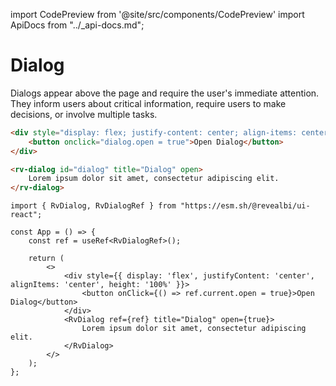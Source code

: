 import CodePreview from '@site/src/components/CodePreview'
import ApiDocs from "../_api-docs.md";

# Dialog

Dialogs appear above the page and require the user's immediate attention. They inform users about critical information, require users to make decisions, or involve multiple tasks.

<CodePreview previewHeight="450" sourceOpen="true">

```html
<div style="display: flex; justify-content: center; align-items: center; height: 100%;">
    <button onclick="dialog.open = true">Open Dialog</button>
</div>

<rv-dialog id="dialog" title="Dialog" open>
    Lorem ipsum dolor sit amet, consectetur adipiscing elit.
</rv-dialog>
```

```tsx
import { RvDialog, RvDialogRef } from "https://esm.sh/@revealbi/ui-react";

const App = () => {
    const ref = useRef<RvDialogRef>();

    return (
        <>
            <div style={{ display: 'flex', justifyContent: 'center', alignItems: 'center', height: '100%' }}>
                <button onClick={() => ref.current.open = true}>Open Dialog</button>
            </div>
            <RvDialog ref={ref} title="Dialog" open={true}>
                Lorem ipsum dolor sit amet, consectetur adipiscing elit.
            </RvDialog>
        </>
    );
};
```

</CodePreview>

<ApiDocs path="dialog/dialog.component.ts" />
